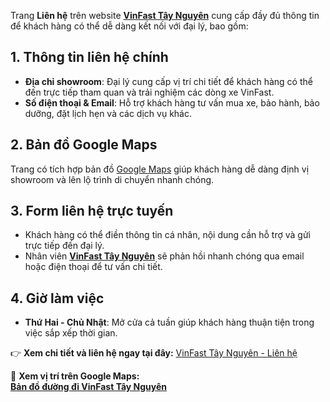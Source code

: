   
Trang **Liên hệ** trên website **[VinFast Tây Nguyên](https://vinfasttaynguyen.com)** cung cấp đầy đủ thông tin để khách hàng có thể dễ dàng kết nối với đại lý, bao gồm:  

## **1. Thông tin liên hệ chính**  
- **Địa chỉ showroom**: Đại lý cung cấp vị trí chi tiết để khách hàng có thể đến trực tiếp tham quan và trải nghiệm các dòng xe VinFast.  
- **Số điện thoại & Email**: Hỗ trợ khách hàng tư vấn mua xe, bảo hành, bảo dưỡng, đặt lịch hẹn và các dịch vụ khác.  

## **2. Bản đồ Google Maps**  
Trang có tích hợp bản đồ [ Google Maps](https://www.google.com/maps?q=VinFast+T%C3%A2y+Nguy%C3%AAn) giúp khách hàng dễ dàng định vị showroom và lên lộ trình di chuyển nhanh chóng.  

## **3. Form liên hệ trực tuyến**  
- Khách hàng có thể điền thông tin cá nhân, nội dung cần hỗ trợ và gửi trực tiếp đến đại lý.  
- Nhân viên **[VinFast Tây Nguyên](https://vinfasttaynguyen.com)** sẽ phản hồi nhanh chóng qua email hoặc điện thoại để tư vấn chi tiết.  

## **4. Giờ làm việc**  
- **Thứ Hai - Chủ Nhật**: Mở cửa cả tuần giúp khách hàng thuận tiện trong việc sắp xếp thời gian.  

👉 **Xem chi tiết và liên hệ ngay tại đây:** [VinFast Tây Nguyên - Liên hệ](https://vinfasttaynguyen.com/lien-he)  

📍 **Xem vị trí trên Google Maps:**  
[**Bản đồ đường đi VinFast Tây Nguyên**](https://www.google.com/maps?q=VinFast+T%C3%A2y+Nguy%C3%AAn)
